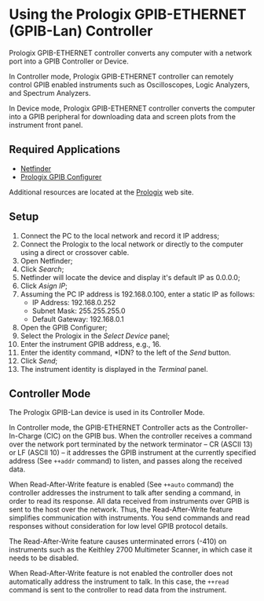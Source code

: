 # Using the Prologix GPIB-ETHERNET (GPIB-Lan) Controller

Prologix GPIB-ETHERNET controller converts any computer with a network port into 
a GPIB Controller or Device. 

In Controller mode, Prologix GPIB-ETHERNET controller can remotely control GPIB 
enabled instruments such as Oscilloscopes, Logic Analyzers, and Spectrum Analyzers. 

In Device mode, Prologix GPIB-ETHERNET controller converts the computer into a 
GPIB peripheral for downloading data and screen plots from the instrument front panel. 

## Required Applications

* [Netfinder]
* [Prologix GPIB Configurer]

Additional resources are located at the [Prologix] web site.

## Setup

1) Connect the PC to the local network and record it IP address;
2) Connect the Prologix to the local network or directly to the computer using a direct or crossover cable.
3) Open Netfinder;
4) Click _Search_;
5) Netfinder will locate the device and display it's default IP as 0.0.0.0;
6) Click _Asign IP_;
7) Assuming the PC IP address is 192.168.0.100, enter a static IP as follows:
	* IP Address: 192.168.0.252
	* Subnet Mask: 255.255.255.0
	* Default Gateway: 192.168.0.1
8) Open the GPIB Configurer;
9) Select the Prologix in the _Select Device_ panel;
10) Enter the instrument GPIB address, e.g., 16.
11) Enter the identity command, *IDN? to the left of the _Send_ button.
12) Click _Send_;
13) The instrument identity is displayed in the _Terminal_ panel.

## Controller Mode

The Prologix GPIB-Lan device is used in its Controller Mode.

In Controller mode, the GPIB-ETHERNET Controller acts as the Controller-In-Charge 
(CIC) on the GPIB bus. When the controller receives a command over the network port 
terminated by the network terminator – CR (ASCII 13) or LF (ASCII 10) – it addresses 
the GPIB instrument at the currently specified address (See `++addr` command) to listen, 
and passes along the received data. 

When Read-After-Write feature is enabled (See `++auto` command) the controller 
addresses the instrument to talk after sending a command, 
in order to read its response. All data received from instruments over GPIB is sent to the host over the network. Thus, the Read-After-Write feature simplifies communication with instruments. You send commands and read responses without consideration for low level GPIB protocol details. 

The Read-After-Write feature causes unterminated errors (-410) on instruments such as the Keithley 2700 Multimeter Scanner, in which case it needs to be disabled.

When Read-After-Write feature is not enabled the controller 
does not automatically address the instrument to talk. In this case, the `++read`
command is sent to the controller to read data from the instrument. 

[Prologix]: https://prologix.biz/resources/
[Prologix GPIB Configurer]: http://www.ke5fx.com/gpib/readme.htm
[Netfinder]: https://prologix.biz/downloads/netfinder.exe